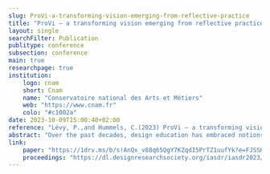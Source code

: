 ```yaml
---
slug: ProVi-a-transforming-vision-emerging-from-reflective-practice
title: "ProVi – a transforming vision emerging from reflective practice"
layout: single
searchFilter: Publication
publitype: conference
subsection: conference
main: true
researchpage: true
institution:
    logo: cnam
    short: Cnam
    name: "Conservatoire national des Arts et Métiers"
    web: "https://www.cnam.fr"
    colo: "#c1002a"
date: 2023-10-09T15:00:40+02:00
reference: "Lévy, P.,and Hummels, C.(2023) ProVi – a transforming vision emerging from reflective practice, in De Sainz, D., Galluzzo, L., Rizzo, F., Spallazzo, D. (eds.), IASDR 2023: Life-Changing Design, 9-13 October, Milan, Italy. https://doi.org/10.21606/iasdr.2023.361"
abstract: "Over the past decades, design education has embraced notions related to self-directed learning, reflective practices, and lifelong learning. This perspective has led to the creation of various resources for design education and design practice, among which the Personal Development Plan which has played a central role in the ID Competence Framework at the ID Department of Eindhoven University of Technology. Over nearly 15 years of use, we propose an “updated” version of the PDP to strengthen its benefits from a programmatical and methodological perspective. The updated version, named Projected Vision (ProVi), is composed of five elements to structure a reflective and operatable vision for design practice. The five elements, described in depth in this paper, are: a reflective space, a framework inspired by the annotated portfolio approach and structured by dimensions that coherently supports the rest of the reflective practice; a horizon, a vision statement which attention will be directed towards; a standpoint, a declaration of where one stands at the time of working with ProVi, in reference to the reflective space; a path (or a map when complex choices are involved); and a refreshing moment to reconsider the first four elements. Tested by design Master degree students at the National Conservatory of Arts and Craft in France, ProVi was shown to critically support students’ reflection of their practice and of the strategy for future professional development."
link:
    paper: "https://1drv.ms/b/s!AnQx_v88q65QgY7KZqdI5PrTZ1uufYk?e=FJSSHe"
    proceedings: "https://dl.designresearchsociety.org/iasdr/iasdr2023/fullpapers/108/"
---
```


